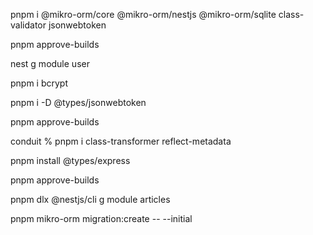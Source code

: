 pnpm i @mikro-orm/core @mikro-orm/nestjs @mikro-orm/sqlite class-validator jsonwebtoken

<!-- Acerptar ls dependencias -->

pnpm approve-builds

<!-- dar decla a para aceptar todas, enter y yes -->

<!-- Generar modulo de nest -->

nest g module user

<!-- Encriptar -->

pnpm i bcrypt

pnpm i -D @types/jsonwebtoken

pnpm approve-builds

conduit % pnpm i class-transformer reflect-metadata

pnpm install @types/express

pnpm approve-builds

pnpm dlx @nestjs/cli g module articles

pnpm mikro-orm migration:create -- --initial
